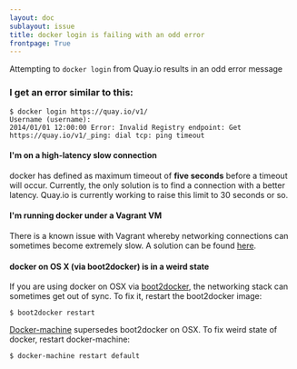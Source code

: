 ```yaml
---
layout: doc
sublayout: issue
title: docker login is failing with an odd error
frontpage: True
---
```

Attempting to `docker login` from Quay.io results in an odd error message

### I get an error similar to this:

```
$ docker login https://quay.io/v1/
Username (username):
2014/01/01 12:00:00 Error: Invalid Registry endpoint: Get https://quay.io/v1/_ping: dial tcp: ping timeout
```

#### I'm on a high-latency slow connection

docker has defined as maximum timeout of <b>five seconds</b> before a timeout will occur. Currently, the only solution is to find a connection with a better latency. Quay.io is currently working to raise this limit to 30 seconds or so.


#### I'm running docker under a Vagrant VM

There is a known issue with Vagrant whereby networking connections can sometimes become extremely slow. A solution can be found [here](https://github.com/mitchellh/vagrant/issues/1807).

#### docker on OS X (via boot2docker) is in a weird state

If you are using docker on OSX via [boot2docker](https://github.com/boot2docker/boot2docker), the networking stack can sometimes get out of sync. To fix it, restart the boot2docker image:

```
$ boot2docker restart
```

[Docker-machine](https://docs.docker.com/machine/) supersedes boot2docker on OSX. To fix weird state of docker, restart docker-machine:

```
$ docker-machine restart default
```
